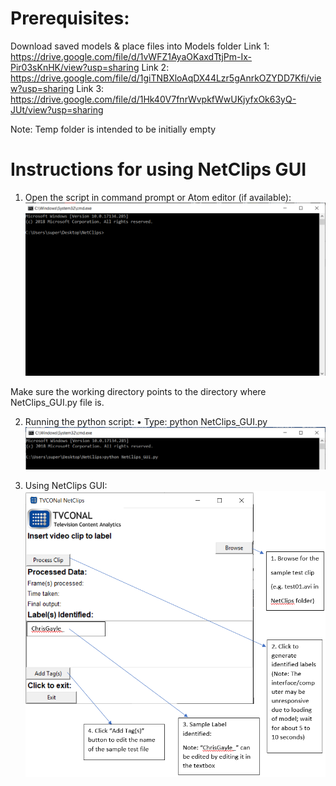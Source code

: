 # Prerequisites:
Download saved models & place files into Models folder
Link 1: https://drive.google.com/file/d/1vWFZ1AyaOKaxdTtjPm-Ix-Pir03sKnHK/view?usp=sharing
Link 2: https://drive.google.com/file/d/1giTNBXloAqDX44Lzr5gAnrkOZYDD7Kfi/view?usp=sharing
Link 3: https://drive.google.com/file/d/1Hk40V7fnrWvpkfWwUKjyfxOk63yQ-JUt/view?usp=sharing

Note: Temp folder is intended to be initially empty

# Instructions for using NetClips GUI

1. Open the script in command prompt or Atom editor (if available):
![Step_1](/readme_files/Step_1.PNG)

Make sure the working directory points to the directory where NetClips_GUI.py file is.

2. Running the python script:
  •	Type:  python NetClips_GUI.py
![Step_2](/readme_files/Step_2.PNG)

3. Using NetClips GUI:
![Step_3_final](/readme_files/Step_3_final.PNG)
